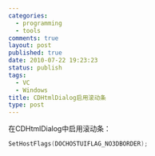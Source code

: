 ```yaml
--- 
categories: 
  - programming
  - tools
comments: true
layout: post
published: true
date: 2010-07-22 19:23:23
status: publish
tags: 
  - VC
  - Windows
title: CDHtmlDialog启用滚动条
type: post
---
```

在CDHtmlDialog中启用滚动条：

```cpp
SetHostFlags(DOCHOSTUIFLAG_NO3DBORDER);
```
